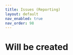 ```yaml
---
title: Issues (Reporting)
layout: default
nav_enabled: true
nav_order: 98
---
```


# Will be created
